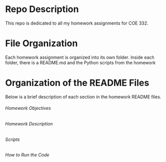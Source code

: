 # Repo Description
This repo is dedicated to all my homework assignments for COE 332.

# File Organization
Each homework assignment is organized into its own folder. Inside each folder, there is a README.md and the Python scripts from the homework

# Organization of the README Files
Below is a brief description of each section in the homework README files.

###### Homework Objectives

###### Homework Description

###### Scripts

###### How to Run the Code
